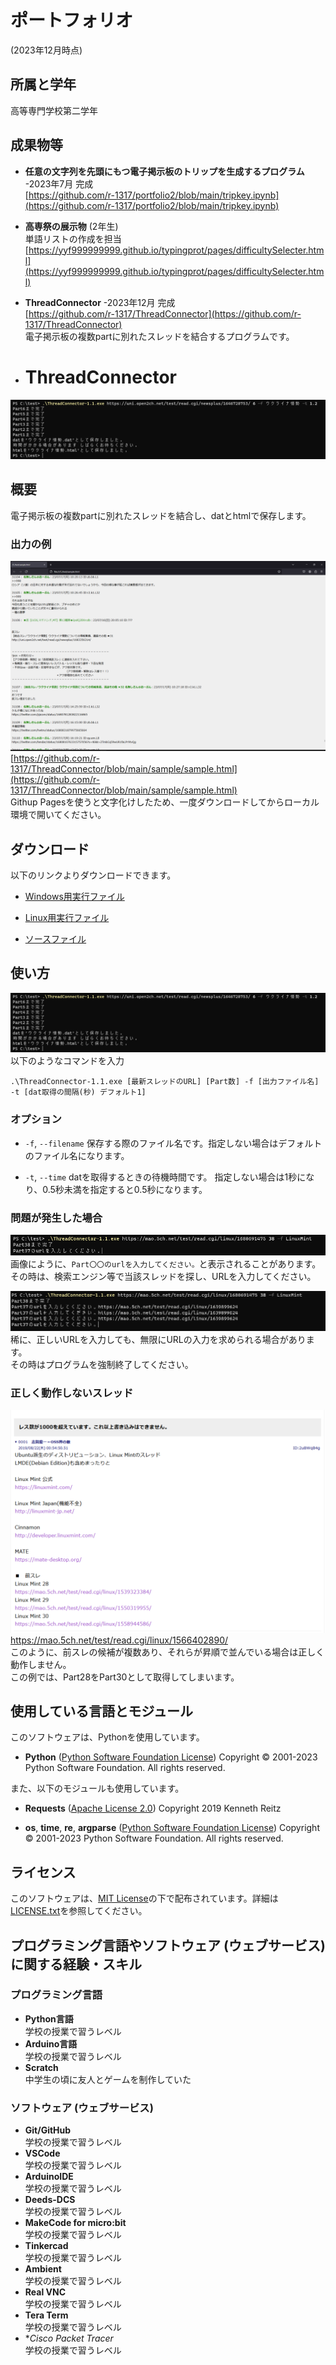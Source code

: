 # ポートフォリオ
(2023年12月時点)

## 所属と学年

高等専門学校第二学年
## 成果物等

-   **任意の文字列を先頭にもつ電子掲示板のトリップを生成するプログラム** -2023年7月 完成<br>  [https://github.com/r-1317/portfolio2/blob/main/tripkey.ipynb](https://github.com/r-1317/portfolio2/blob/main/tripkey.ipynb)

-   **高専祭の展示物** (2年生)<br>単語リストの作成を担当<br> [https://yyf999999999.github.io/typingprot/pages/difficultySelecter.html](https://yyf999999999.github.io/typingprot/pages/difficultySelecter.html)
 
-  **ThreadConnector** -2023年12月 完成<br> [https://github.com/r-1317/ThreadConnector](https://github.com/r-1317/ThreadConnector)<br>電子掲示板の複数partに別れたスレッドを結合するプログラムです。<br>
- # ThreadConnector
![ThreadConnector](https://github.com/r-1317/ThreadConnector/blob/main/images/img01.png?raw=true)
## 概要

電子掲示板の複数partに別れたスレッドを結合し、datとhtmlで保存します。
### 出力の例
![使用例](https://github.com/r-1317/ThreadConnector/blob/main/images/img06.png?raw=true)
[https://github.com/r-1317/ThreadConnector/blob/main/sample/sample.html](https://github.com/r-1317/ThreadConnector/blob/main/sample/sample.html)<br>Githup Pagesを使うと文字化けしたため、一度ダウンロードしてからローカル環境で開いてください。

## ダウンロード
以下のリンクよりダウンロードできます。
 - [Windows用実行ファイル](https://github.com/r-1317/ThreadConnector/releases/download/Version1.1/ThreadConnector-1.1.exe)
 
 - [Linux用実行ファイル](https://github.com/r-1317/ThreadConnector/releases/download/Version1.1/ThreadConnector-1.1)
 
 - [ソースファイル](https://github.com/r-1317/ThreadConnector/releases/download/Version1.1/ThreadConnector-1.1.py)
 ## 使い方
 ![使用例](https://github.com/r-1317/ThreadConnector/blob/main/images/img01.png?raw=true)
以下のようなコマンドを入力

    .\ThreadConnector-1.1.exe [最新スレッドのURL] [Part数] -f [出力ファイル名] -t [dat取得の間隔(秒) デフォルト1]
   
   ### オプション

 - `-f`, `--filename`
 保存する際のファイル名です。指定しない場合はデフォルトのファイル名になります。
 

 - `-t`, `--time`
 datを取得するときの待機時間です。 指定しない場合は1秒になり、0.5秒未満を指定すると0.5秒になります。

### 問題が発生した場合
![問題](https://github.com/r-1317/ThreadConnector/blob/main/images/img02.png?raw=true)
画像にように、`Part〇〇のurlを入力してください。`と表示されることがあります。<br>その時は、検索エンジン等で当該スレッドを探し、URLを入力してください。

![無限にURLの入力を求められる](https://github.com/r-1317/ThreadConnector/blob/main/images/img08.png?raw=true)
稀に、正しいURLを入力しても、無限にURLの入力を求められる場合があります。<br>その時はプログラムを強制終了してください。

### 正しく動作しないスレッド
![正しく動作しないスレッド](https://github.com/r-1317/ThreadConnector/blob/main/images/img05.png?raw=true)
https://mao.5ch.net/test/read.cgi/linux/1566402890/<br>このように、前スレの候補が複数あり、それらが昇順で並んでいる場合は正しく動作しません。<br>この例では、Part28をPart30として取得してしまいます。

## 使用している言語とモジュール
このソフトウェアは、Pythonを使用しています。
- **Python** ([Python Software Foundation License](https://docs.python.org/ja/3/license.html#psf-license)) Copyright © 2001-2023 Python Software Foundation. All rights reserved.

また、以下のモジュールも使用しています。

 - **Requests** ([Apache License 2.0](https://www.apache.org/licenses/LICENSE-2.0)) Copyright 2019 Kenneth Reitz
 
- **os**, **time**, **re**, **argparse** ([Python Software Foundation License](https://docs.python.org/ja/3/license.html#psf-license)) Copyright © 2001-2023 Python Software Foundation. All rights reserved.

## ライセンス
このソフトウェアは、[MIT License](https://opensource.org/license/mit/)の下で配布されています。詳細は[LICENSE.txt](https://github.com/r-1317/ThreadConnector/blob/main/LICENSE.txt)を参照してください。

## プログラミング言語やソフトウェア (ウェブサービス) に関する経験・スキル

### プログラミング言語

 - **Python言語**<br> 学校の授業で習うレベル
 - **Arduino言語**<br> 学校の授業で習うレベル
 - **Scratch**<br> 中学生の頃に友人とゲームを制作していた
### ソフトウェア (ウェブサービス)
 - **Git/GitHub**<br>学校の授業で習うレベル
- **VSCode**<br>学校の授業で習うレベル
- **ArduinoIDE**<br>学校の授業で習うレベル
- **Deeds-DCS**<br>学校の授業で習うレベル
- **MakeCode for micro:bit**<br>学校の授業で習うレベル
- **Tinkercad**<br>学校の授業で習うレベル
- **Ambient**<br>学校の授業で習うレベル
- **Real VNC**<br>学校の授業で習うレベル
- **Tera Term**<br>学校の授業で習うレベル
- **Cisco Packet Tracer*<br>学校の授業で習うレベル
<!--stackedit_data:
eyJoaXN0b3J5IjpbNjA0NTgyMzU0LC0xMjk1ODc1MTY1LDExMT
kzMTc0MTUsMTQwNzE3NjI5MywyMDMzMDYyODY2LDE5OTM3OTU1
MjJdfQ==
-->